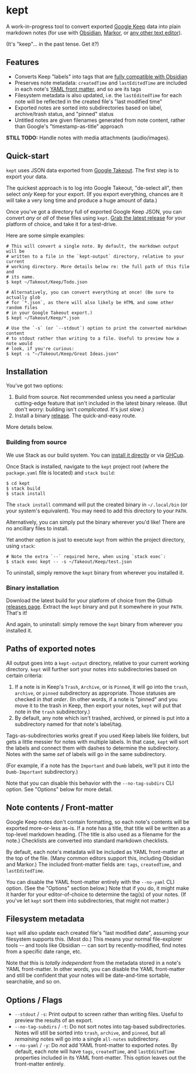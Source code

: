 # kept

A work-in-progress tool to convert exported [Google
Keep](https://keep.google.com/) data into plain markdown notes (for use with
[Obsidian](https://obsidian.md/),
[Markor](https://github.com/gsantner/markor), or [any other text
editor](https://neovim.io/)).

(It's "keep"... in the past tense. Get it?)


## Features

- Converts Keep "labels" into tags that are [fully compatible with
  Obsidian](https://help.obsidian.md/How+to/Working+with+tags#Allowed+characters)
- Preserves note metadata: `createdTime` and `lastEditedTime` are included in
  each note's [YAML front
  matter](https://help.obsidian.md/Advanced+topics/YAML+front+matter), and so
  are its tags
- Filesystem metadata is also updated, i.e. the `lastEditedTime` for each note
  will be reflected in the created file's "last modified time"
- Exported notes are sorted into subdirectories based on label, archive/trash
  status, and "pinned" status
- Untitled notes are given filenames generated from note content, rather than
  Google's "timestamp-as-title" approach

**STILL TODO:** Handle notes with media attachments (audio/images).


## Quick-start

`kept` uses JSON data exported from [Google
Takeout](https://takeout.google.com/). The first step is to export your data.

The quickest approach is to log into Google Takeout, "de-select all", then
select *only* Keep for your export. (If you export everything, chances are it
will take a very long time and produce a huge amount of data.)

Once you've got a directory full of exported Google Keep JSON, you can convert
*any* or *all* of these files using `kept`. [Grab the latest
release](https://github.com/keithfancher/kept/releases) for your platform of
choice, and take it for a test-drive.

Here are some simple examples:

```
# This will convert a single note. By default, the markdown output will be
# written to a file in the `kept-output` directory, relative to your current
# working directory. More details below re: the full path of this file and
# its name.
$ kept ~/Takeout/Keep/Todo.json

# Alternatively, you can convert everything at once! (Be sure to actually glob
# for `*.json`, as there will also likely be HTML and some other random files
# in your Google Takeout export.)
$ kept ~/Takeout/Keep/*.json

# Use the `-s` (or `--stdout`) option to print the converted markdown content
# to stdout rather than writing to a file. Useful to preview how a note would
# look, if you're curious:
$ kept -s "~/Takeout/Keep/Great Ideas.json"
```


## Installation

You've got two options:

1. Build from source. Not recommended unless you need a particular
   cutting-edge feature that isn't included in the latest binary release. (But
   don't worry: building isn't *complicated*. It's just *slow*.)
2. Install a binary [release](https://github.com/keithfancher/kept/releases).
   The quick-and-easy route.

More details below.

### Building from source

We use Stack as our build system. You can [install it
directly](https://docs.haskellstack.org/en/stable/#how-to-install-stack) or
via [GHCup](https://www.haskell.org/ghcup/).

Once Stack is installed, navigate to the `kept` project root (where the
`package.yaml` file is located) and `stack build`:

```
$ cd kept
$ stack build
$ stack install
```

The `stack install` command will put the created binary in `~/.local/bin` (or
your system's equivalent). You may need to add this directory to your `PATH`.

Alternatively, you can simply put the binary wherever you'd like! There are no
ancillary files to install.

Yet another option is just to execute `kept` from within the project
directory, using `stack`:

```
# Note the extra `--` required here, when using `stack exec`:
$ stack exec kept -- -s ~/Takeout/Keep/test.json
```

To uninstall, simply remove the `kept` binary from wherever you installed it.

### Binary installation

Download the latest build for your platform of choice from the Github
[releases page](https://github.com/keithfancher/kept/releases). Extract the
`kept` binary and put it somewhere in your `PATH`. That's it!

And again, to uninstall: simply remove the `kept` binary from wherever you
installed it.


## Paths of exported notes

All output goes into a `kept-output` directory, relative to your current
working directory. `kept` will further sort your notes into subdirectories
based on certain criteria:

1. If a note is in Keep's `Trash`, `Archive`, or is `Pinned`, it will go into
   the `trash`, `archive`, or `pinned` subdirectory as appropriate. Those
   statuses are checked *in that order*. (In other words, if a note is
   "pinned" and you move it to the trash in Keep, then export your notes,
   `kept` will put that note in the `trash` subdirectory.)
2. By default, any note which isn't trashed, archived, or pinned is put into a
   subdirectory named for that note's label/tag.

Tags-as-subdirectories works great if you used Keep labels like folders, but
gets a little messier for notes with multiple labels. In that case, `kept`
will sort the labels and connect them with dashes to determine the
subdirectory. Notes with the same *set* of labels will go in the same
subdirectory.

(For example, if a note has the `Important` and `Dumb` labels, we'll put it
into the `Dumb-Important` subdirectory.)

Note that you can disable this behavior with the `--no-tag-subdirs` CLI
option. See "Options" below for more detail.


## Note contents / Front-matter

Google Keep notes don't contain formatting, so each note's contents will be
exported more-or-less as-is. If a note has a title, that title will be written
as a top-level markdown heading. (The title is also used as a filename for the
note.) Checklists are converted into standard markdown checklists.

By default, each note's metadata will be included as YAML front-matter at the
top of the file. (Many common editors support this, including Obsidian and
Markor.) The included front-matter fields are: `tags`, `createdTime`, and
`lastEditedTime`.

You can disable the YAML front-matter entirely with the `--no-yaml` CLI
option. (See the "Options" section below.) Note that if you do, it might make
it harder for your editor-of-choice to determine the tag(s) of your notes. (If
you've let `kept` sort them into subdirectories, that might not matter.)


## Filesystem metadata

`kept` will also update each created file's "last modified date", assuming
your filesystem supports this. (Most do.) This means your normal file-explorer
tools -- and tools like Obsidian -- can sort by recently-modified, find notes
from a specific date range, etc.

Note that this is *totally independent* from the metadata stored in a note's
YAML front-matter. In other words, you can disable the YAML front-matter and
still be confident that your notes will be date-and-time sortable, searchable,
and so on.


## Options / Flags

- `--stdout` / `-s`: Print output to screen rather than writing files. Useful
  to preview the results of an export.
- `--no-tag-subdirs` / `-t`: Do not sort notes into tag-based subdirectories.
  Notes will still be sorted into `trash`, `archive`, and `pinned`, but all
  *remaining* notes will go into a single `all-notes` subdirectory.
- `--no-yaml` / `-y`: Do *not* add YAML front-matter to exported notes. By
  default, each note will have `tags`, `createdTime`, and `lastEditedTime`
  properties included in its YAML front-matter. This option leaves out the
  front-matter entirely.
